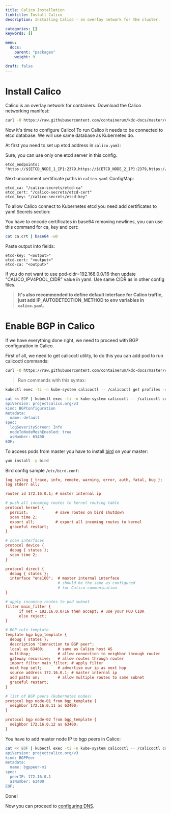 ```yaml
---
title: Calico Installation
linktitle: Install Calico
description: Installing Calico - an overlay network for the cluster.

categories: []
keywords: []

menu:
  docs:
    parent: "packages"
    weight: 9

draft: false
---
```


# Install Calico

Calico is an overlay network for containers. Download the Calico networking manifest:

```bash
curl -O https://raw.githubusercontent.com/containerum/kdc-docs/master/content/files/calico.yaml
```

Now it's time to configure Calico!
To run Calico it needs to be connected to etcd database. We will use same database as Kubernetes do.

At first you need to set up etcd address in `calico.yaml`:

Sure, you can use only one etcd server in this config.
```
etcd_endpoints: "https://${ETCD_NODE_1_IP}:2379,https://${ETCD_NODE_2_IP}:2379,https://${ETCD_NODE_3_IP}:2379"
```
Next uncomment certificate paths in `calico.yaml` ConfigMap:
```
etcd_ca: "/calico-secrets/etcd-ca"
etcd_cert: "/calico-secrets/etcd-cert"
etcd_key: "/calico-secrets/etcd-key"
```
To allow Calico connect to Kubernetes etcd you need add certificates to yaml Secrets section:

You have to encode certificates in base64 removing newlines, you can use this command for ca, key and cert:
```bash
cat ca.crt | base64 -w0
```
Paste output into fields:
```
etcd-key: "<output>"
etcd-cert: "<output>"
etcd-ca: "<output>"
```
If you do not want to use pod-cidr=192.168.0.0/16 then update "CALICO_IPV4POOL_CIDR" value in yaml. Use same CIDR as in other config files.

> **It's also recommended to define default interface for Calico traffic, just add IP_AUTODETECTION_METHOD to env variables in `calico.yaml`.**

# Enable BGP in Calico

If we have everything done right, we need to proceed with BGP configuration in Calico.

First of all, we need to get calicoctl utility, to do this you can add pod to run calicoctl commands:
```bash
curl -O https://raw.githubusercontent.com/containerum/kdc-docs/master/content/files/calicoctl.yaml
```

> Run commands with this syntax:
```bash
kubectl exec -ti -n kube-system calicoctl -- /calicoctl get profiles -o wide
```

```bash
cat << EOF | kubectl exec -ti -n kube-system calicoctl -- /calicoctl create -f -
apiVersion: projectcalico.org/v3
kind: BGPConfiguration
metadata:
  name: default
spec:
  logSeverityScreen: Info
  nodeToNodeMeshEnabled: true
  asNumber: 63400
EOF;
```

To access pods from master you have to install [bird](https://bird.network.cz/) on your master:
```bash
yum install -y bird
```
Bird config sample `/etc/bird.conf`:
```ini
log syslog { trace, info, remote, warning, error, auth, fatal, bug };
log stderr all;

router id 172.16.0.1; # master internal ip

# push all incoming routes to kernel routing table
protocol kernel {
  persist;            # save routes on bird shutdown
  scan time 2;
  export all;         # export all incoming routes to kernel
  graceful restart;
}

# scan interfaces
protocol device {
  debug { states };
  scan time 2;
}

protocol direct {
  debug { states };
  interface "ens160";  # master internal interface
                       # should be the same as configured
                       # for Calico communication
}

# apply incoming routes to pod subnet
filter main_filter {
      if net ~ 192.16.0.0/16 then accept; # use your POD CIDR
      else reject;
}

# BGP rule template
template bgp bgp_template {
  debug { states };
  description "Connection to BGP peer";
  local as 63400;      # same as Calico host AS
  multihop;            # allow connection to neighbor through router
  gateway recursive;   # allow routes through router
  import filter main_filter; # apply filter
  next hop self;       # advertise our ip as next hop
  source address 172.16.0.1; # master internal ip
  add paths on;        # allow multiple routes to same subnet
  graceful restart;
}

# list of BGP peers (kubernetes nodes)
protocol bgp node-01 from bgp_template {
  neighbor 172.16.0.11 as 63400;
}

protocol bgp node-02 from bgp_template {
  neighbor 172.16.0.12 as 63400;
}
```

You have to add master node IP to bgp peers in Calico:
```bash
cat << EOF | kubectl exec -ti -n kube-system calicoctl -- /calicoctl create -f -
apiVersion: projectcalico.org/v3
kind: BGPPeer
metadata:
  name: bgppeer-m1
spec:
  peerIP: 172.16.0.1
  asNumber: 63400
EOF;
```

Done!

Now you can proceed to [configuring DNS](/installation/packages/9dns).
